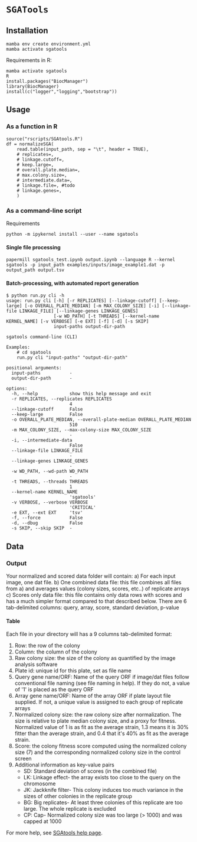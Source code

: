 # `SGATools`

## Installation

```
mamba env create environment.yml
mamba activate sgatools
```

Requirements in R:
```
mamba activate sgatools
R
install.packages("BiocManager")
library(BiocManager)
install(c("logger","logging","bootstrap"))
```

## Usage

### As a function in R

```
source("rscripts/SGAtools.R")
df = normalizeSGA(
    read.table(input_path, sep = "\t", header = TRUE),
    # replicates=,
    # linkage.cutoff=,
    # keep.large=,
    # overall.plate.median=,
    # max.colony.size=,
    # intermediate.data=,
    # linkage.file=, #todo
    # linkage.genes=,
    )
```

### As a command-line script

Requirements
```
python -m ipykernel install --user --name sgatools
```

#### Single file processing

```
papermill sgatools_test.ipynb output.ipynb --language R --kernel sgatools -p input_path examples/inputs/image_example1.dat -p output_path output.tsv
```

#### Batch-processing, with automated report generation

```
$ python run.py cli -h
usage: run.py cli [-h] [-r REPLICATES] [--linkage-cutoff] [--keep-large] [-o OVERALL_PLATE_MEDIAN] [-m MAX_COLONY_SIZE] [-i] [--linkage-file LINKAGE_FILE] [--linkage-genes LINKAGE_GENES]
                  [-w WD_PATH] [-t THREADS] [--kernel-name KERNEL_NAME] [-v VERBOSE] [-e EXT] [-f] [-d] [-s SKIP]
                  input-paths output-dir-path

sgatools command-line (CLI) 

Examples:
    # cd sgatools
    run.py cli "input-paths" "output-dir-path"

positional arguments:
  input-paths           -
  output-dir-path       -

options:
  -h, --help            show this help message and exit
  -r REPLICATES, --replicates REPLICATES
                        4
  --linkage-cutoff      False
  --keep-large          False
  -o OVERALL_PLATE_MEDIAN, --overall-plate-median OVERALL_PLATE_MEDIAN
                        510
  -m MAX_COLONY_SIZE, --max-colony-size MAX_COLONY_SIZE
                        -
  -i, --intermediate-data
                        False
  --linkage-file LINKAGE_FILE
                        -
  --linkage-genes LINKAGE_GENES
                        -
  -w WD_PATH, --wd-path WD_PATH
                        -
  -t THREADS, --threads THREADS
                        1
  --kernel-name KERNEL_NAME
                        'sgatools'
  -v VERBOSE, --verbose VERBOSE
                        'CRITICAL'
  -e EXT, --ext EXT     'tsv'
  -f, --force           False
  -d, --dbug            False
  -s SKIP, --skip SKIP  -
```

## Data

### Output

Your normalized and scored data folder will contain:
a) For each input image, one dat file. 
b) One combined data file: this file combines all files from a) and averages values (colony sizes, scores, etc..) of replicate arrays 
c) Scores only data file: this file contains only data rows with scores and has a much simpler format compared to that described below. There are 6 tab-delimited columns: query, array, score, standard deviation, p-value

#### Table

Each file in your directory will has a 9 columns tab-delimited format:

1. Row: the row of the colony
2. Column: the column of the colony
3. Raw colony size: the size of the colony as quantified by the image analysis software
4. Plate id: unique id for this plate, set as file name 
5. Query gene name/ORF: Name of the query ORF if image/dat files follow conventional file naming (see file naming in help). If they do not, a value of '1' is placed as the query ORF
6. Array gene name/ORF: Name of the array ORF if plate layout file supplied. If not, a unique value is assigned to each group of replicate arrays 
7. Normalized colony size: the raw colony size after normalization. The size is relative to plate median colony size, and a proxy for fitness. Normalized value of 1 is as fit as the average strain, 1.3 means it is 30% fitter than the average strain, and 0.4 that it's 40% as fit as the average strain.
8. Score: the colony fitness score computed using the normalized colony size (7) and the corresponding normalized colony size in the control screen
9. Additional information as key-value pairs
	* SD: Standard deviation of scores (in the combined file)
	* LK: Linkage effect- the array exists too close to the query on the chromosome
	* JK: Jackknife filter- This colony induces too much variance in the sizes of other colonies in the replicate group
	* BG: Big replicates- At least three colonies of this replicate are too large. The whole replicate is excluded
	* CP: Cap- Normalized colony size was too large (> 1000) and was capped at 1000

For more help, see [SGAtools help page](http://sgatools.ccbr.utoronto.ca/help).
